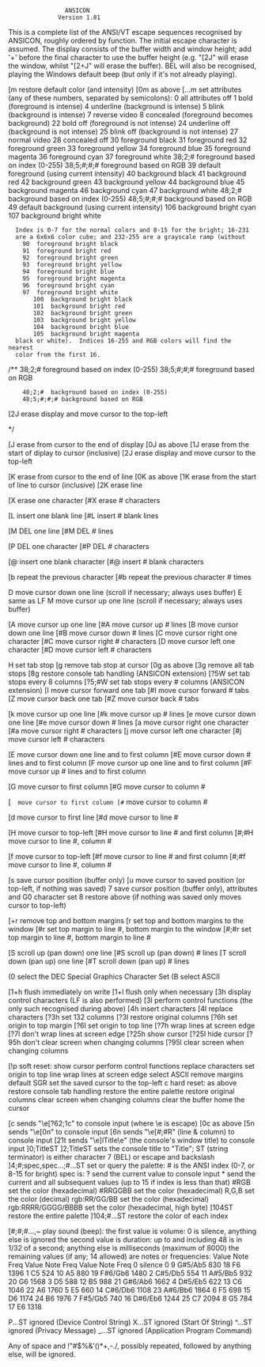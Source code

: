 
				    ANSICON
				  Version 1.81

This is a complete list of the ANSI/VT escape sequences recognised by ANSICON,
roughly ordered by function.  The initial escape character is assumed.	The
display consists of the buffer width and window height; add '+' before the
final character to use the buffer height (e.g. "[2J" will erase the window,
whilst "[2+J" will erase the buffer).  BEL will also be recognised, playing
the Windows default beep (but only if it's not already playing).


[m	restore default color (and intensity)
[0m	as above
[...m	set attributes (any of these numbers, separated by semicolons):
		 0	all attributes off
		 1	bold (foreground is intense)
		 4	underline (background is intense)
		 5	blink (background is intense)
		 7	reverse video
		 8	concealed (foreground becomes background)
		22	bold off (foreground is not intense)
		24	underline off (background is not intense)
		25	blink off (background is not intense)
		27	normal video
		28	concealed off
		30	foreground black
		31	foreground red
		32	foreground green
		33	foreground yellow
		34	foreground blue
		35	foreground magenta
		36	foreground cyan
		37	foreground white
		38;2;#	foreground based on index (0-255)
		38;5;#;#;# foreground based on RGB
		39	default foreground (using current intensity)
		40	background black
		41	background red
		42	background green
		43	background yellow
		44	background blue
		45	background magenta
		46	background cyan
		47	background white
		48;2;#	background based on index (0-255)
		48;5;#;#;# background based on RGB
		49	default background (using current intensity)
	       106	background bright cyan
	       107	background bright white

	  Index is 0-7 for the normal colors and 8-15 for the bright; 16-231
	  are a 6x6x6 color cube; and 232-255 are a grayscale ramp (without
		90	foreground bright black
		91	foreground bright red
		92	foreground bright green
		93	foreground bright yellow
		94	foreground bright blue
		95	foreground bright magenta
		96	foreground bright cyan
		97	foreground bright white
	       100	background bright black
	       101	background bright red
	       102	background bright green
	       103	background bright yellow
	       104	background bright blue
	       105	background bright magenta
	  black or white).  Indices 16-255 and RGB colors will find the nearest
	  color from the first 16.

/**
		38;2;#	foreground based on index (0-255)
		38;5;#;#;# foreground based on RGB

		48;2;#	background based on index (0-255)
		48;5;#;#;# background based on RGB

[2J	erase display and move cursor to the top-left


*/


[J	erase from cursor to the end of display
[0J	as above
[1J	erase from the start of diplay to cursor (inclusive)
[2J	erase display and move cursor to the top-left

[K	erase from cursor to the end of line
[0K	as above
[1K	erase from the start of line to cursor (inclusive)
[2K	erase line

[X	erase one character
[#X	erase # characters

[L	insert one blank line
[#L	insert # blank lines

[M	DEL one line
[#M	DEL # lines

[P	DEL one character
[#P	DEL # characters

[@	insert one blank character
[#@	insert # blank characters

[b	repeat the previous character
[#b	repeat the previous character # times

D	move cursor down one line (scroll if necessary; always uses buffer)
E	same as LF
M	move cursor up one line (scroll if necessary; always uses buffer)

[A	move cursor up one line
[#A	move cursor up # lines
[B	move cursor down one line
[#B	move cursor down # lines
[C	move cursor right one character
[#C	move cursor right # characters
[D	move cursor left one character
[#D	move cursor left # characters

H	set tab stop
[g	remove tab stop at cursor
[0g	as above
[3g	remove all tab stops
[8g	restore console tab handling (ANSICON extension)
[?5W	set tab stops every 8 columns
[?5;#W	set tab stops every # columns (ANSICON extension)
[I	move cursor forward one tab
[#I	move cursor forward # tabs
[Z	move cursor back one tab
[#Z	move cursor back # tabs

[k	move cursor up one line
[#k	move cursor up # lines
[e	move cursor down one line
[#e	move cursor down # lines
[a	move cursor right one character
[#a	move cursor right # characters
[j	move cursor left one character
[#j	move cursor left # characters

[E	move cursor down one line and to first column
[#E	move cursor down # lines and to first column
[F	move cursor up one line and to first column
[#F	move cursor up # lines and to first column

[G	move cursor to first column
[#G	move cursor to column #

[`	move cursor to first column
[#`	move cursor to column #

[d	move cursor to first line
[#d	move cursor to line #

[H	move cursor to top-left
[#H	move cursor to line # and first column
[#;#H	move cursor to line #, column #

[f	move cursor to top-left
[#f	move cursor to line # and first column
[#;#f	move cursor to line #, column #

[s	save cursor position (buffer only)
[u	move cursor to saved position (or top-left, if nothing was saved)
7	save cursor position (buffer only), attributes and G0 character set
8	restore above (if nothing was saved only moves cursor to top-left)

[+r	remove top and bottom margins
[r	set top and bottom margins to the window
[#r	set top margin to line #, bottom margin to the window
[#;#r	set top margin to line #, bottom margin to line #

[S	scroll up (pan down) one line
[#S	scroll up (pan down) # lines
[T	scroll down (pan up) one line
[#T	scroll down (pan up) # lines

(0	select the DEC Special Graphics Character Set
(B	select ASCII

[1+h	flush immediately on write
[1+l	flush only when necessary
[3h	display control characters (LF is also performed)
[3l	perform control functions (the only such recognised during above)
[4h	insert characters
[4l	replace characters
[?3h	set 132 columns
[?3l	restore original columns
[?6h	set origin to top margin
[?6l	set origin to top line
[?7h	wrap lines at screen edge
[?7l	don't wrap lines at screen edge
[?25h	show cursor
[?25l	hide cursor
[?95h	don't clear screen when changing columns
[?95l	clear screen when changing columns

[!p	soft reset:
	  show cursor
	  perform control functions
	  replace characters
	  set origin to top line
	  wrap lines at screen edge
	  select ASCII
	  remove margins
	  default SGR
	  set the saved cursor to the top-left
c	hard reset:
	  as above
	  restore console tab handling
	  restore the entire palette
	  restore original columns
	  clear screen when changing columns
	  clear the buffer
	  home the cursor

[c	sends "\e[?62;1c" to console input (where \e is escape)
[0c	as above
[5n	sends "\e[0n" to console input
[6n	sends "\e[#;#R" (line & column) to console input
[21t	sends "\e]lTitle\e\" (the console's window title) to console input
]0;TitleST
]2;TitleST
	sets the console title to "Title"; ST (string terminator) is either
	 character 7 (BEL) or escape and backslash
]4;#;spec,spec...;#...ST
	set or query the palette:
	  # is the ANSI index (0-7, or 8-15 for bright)
	  spec is:
		?		    send the current value to console input
		*		    send the current and all subsequent values
				      (up to 15 if index is less than that)
		#RGB		    set the color (hexadecimal)
		#RRGGBB 	    set the color (hexadecimal)
		R,G,B		    set the color (decimal)
		rgb:RR/GG/BB	    set the color (hexadecimal)
		rgb:RRRR/GGGG/BBBB  set the color (hexadecimal, high byte)
]104ST	restore the entire palette
]104;#...ST
	restore the color of each index

[#;#;#...,~
	play sound (beep):
	  the first value is volume: 0 is silence, anything else is ignored
	  the second value is duration: up to and including 48 is in 1/32 of a
	   second; anything else is milliseconds (maximum of 8000)
	  the remaining values (if any; 14 allowed) are notes or frequencies:
	    Value  Note     Freq   Value  Note	   Freq   Value  Note	  Freq
		0  silence     0       9  G#5/Ab5   830      18  F6	  1396
		1  C5	     524      10  A5	    880      19  F#6/Gb6  1480
		2  C#5/Db5   554      11  A#5/Bb5   932      20  G6	  1568
		3  D5	     588      12  B5	    988      21  G#6/Ab6  1662
		4  D#5/Eb5   622      13  C6	   1046      22  A6	  1760
		5  E5	     660      14  C#6/Db6  1108      23  A#6/Bb6  1864
		6  F5	     698      15  D6	   1174      24  B6	  1976
		7  F#5/Gb5   740      16  D#6/Eb6  1244      25  C7	  2094
		8  G5	     784      17  E6	   1318

P...ST	ignored (Device Control String)
X...ST	ignored (Start Of String)
^...ST	ignored (Privacy Message)
_...ST	ignored (Application Program Command)

Any of space and !"#$%&'()*+,-./, possibly repeated, followed by anything else,
will be ignored.
